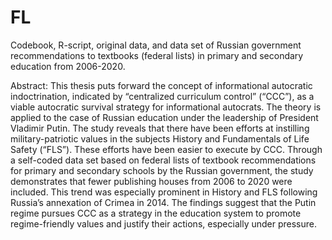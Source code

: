 # FL
Codebook, R-script, original data, and data set of Russian government recommendations to textbooks (federal lists) in primary and secondary education from 2006-2020.

Abstract: This thesis puts forward the concept of informational autocratic indoctrination, indicated by “centralized curriculum control” (“CCC”), as a viable autocratic survival strategy for informational autocrats. The theory is applied to the case of Russian education under the leadership of President Vladimir Putin. The study reveals that there have been efforts at instilling military-patriotic values in the subjects History and Fundamentals of Life Safety (“FLS”). These efforts have been easier to execute by CCC. Through a self-coded data set based on federal lists of textbook recommendations for primary and secondary schools by the Russian government, the study demonstrates that fewer publishing houses from 2006 to 2020 were included. This trend was especially prominent in History and FLS following Russia’s annexation of Crimea in 2014. The findings suggest that the Putin regime pursues CCC as a strategy in the education system to promote regime-friendly values and justify their actions, especially under pressure. 
